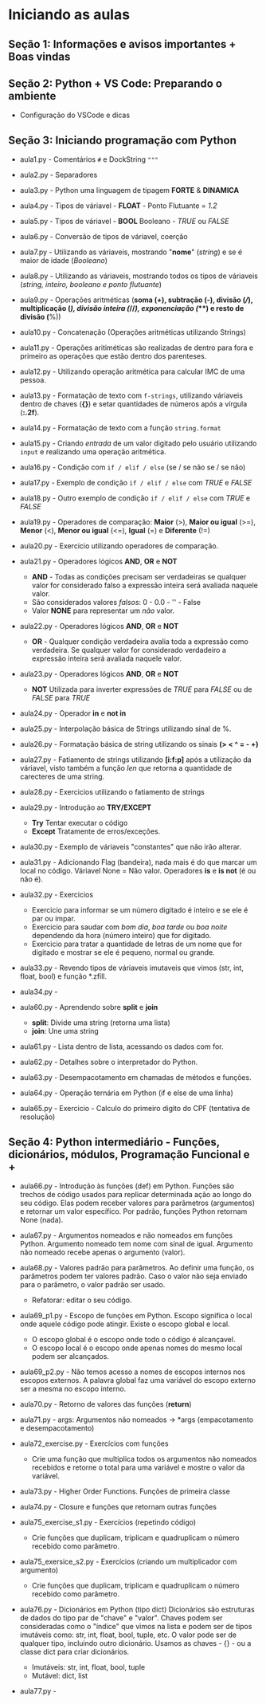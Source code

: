 # Iniciando as aulas

## Seção 1: Informações e avisos importantes + Boas vindas

## Seção 2: Python + VS Code: Preparando o ambiente

- Configuração do VSCode e dicas

## Seção 3: Iniciando programação com Python    

- aula1.py - Comentários ```#``` e DockString ```"""```

- aula2.py - Separadores

- aula3.py - Python uma linguagem de tipagem **FORTE** & **DINAMICA**

- aula4.py - Tipos de váriavel - **FLOAT** - Ponto Flutuante = *1.2*

- aula5.py - Tipos de váriavel - **BOOL** Booleano - *TRUE* ou *FALSE*

- aula6.py - Conversão de tipos de váriavel, coerção

- aula7.py - Utilizando as váriaveis, mostrando "**nome**" (*string*) e se é maior de idade (*Booleano*)

- aula8.py - Utilizando as váriaveis, mostrando todos os tipos de váriaveis (*string, inteiro, booleano e 
ponto flutuante*)

- aula9.py - Operações aritméticas (**soma (*+*), subtração (*-*), divisão (*/*), multiplicação (*), divisão inteira (*//*), exponenciação *(****) e resto de divisão (**%))

- aula10.py - Concatenação (Operações aritméticas utilizando Strings)

- aula11.py - Operações aritiméticas são realizadas de dentro para fora e primeiro as operações que estão dentro dos parenteses.

- aula12.py - Utilizando operação aritmética para calcular IMC de uma pessoa.

- aula13.py - Formatação de texto com ```f-strings```, utilizando váriaveis dentro de chaves (**{}**) e setar quantidades de números após a vírgula (**:.2f**).

- aula14.py - Formatação de texto com a função ```string.format```

- aula15.py - Criando *entrada* de um valor digitado pelo usuário utilizando ```input``` e realizando uma operação aritmética.

- aula16.py - Condição com ```if / elif / else``` (se / se não se / se não)

- aula17.py - Exemplo de condição ```if / elif / else``` com *TRUE* e *FALSE*

- aula18.py - Outro exemplo de condição ```if / elif / else``` com *TRUE* e *FALSE*

- aula19.py - Operadores de comparação: **Maior** (>), **Maior ou igual** (>=), **Menor** (<), **Menor ou igual** (<=), **Igual** (=) e **Diferente** (!=)

- aula20.py - Exercicio utilizando operadores de comparação.

- aula21.py - Operadores lógicos **AND**, **OR** e **NOT**
    - **AND** - Todas as condições precisam ser verdadeiras se qualquer valor for considerado falso a expressão inteira será avaliada naquele valor.
    - São considerados valores *falsos*: 0 - 0.0 - '' - False
    - Valor **NONE** para representar um *não* valor.

- aula22.py - Operadores lógicos **AND**, **OR** e **NOT**
    - **OR** - Qualquer condição verdadeira avalia toda a expressão como verdadeira. Se qualquer valor for considerado verdadeiro a expressão inteira será avaliada naquele valor.

- aula23.py - Operadores lógicos **AND**, **OR** e **NOT**
    - **NOT** Utilizada para inverter expressões de *TRUE* para *FALSE* ou de *FALSE* para *TRUE*

- aula24.py - Operador **in** e **not in**

- aula25.py - Interpolação básica de Strings utilizando sinal de %.

- aula26.py - Formatação básica de string utilizando os sinais **(> < ^ = - +)**

- aula27.py - Fatiamento de strings utilizando **[i:f:p]** após a utilização da váriavel, visto também a função *len* que retorna a quantidade de carecteres de uma string.

- aula28.py - Exercicios utilizando o fatiamento de strings

- aula29.py - Introdução ao **TRY/EXCEPT**
    - **Try** Tentar executar o código
    - **Except** Tratamente de erros/exceções.

- aula30.py - Exemplo de váriaveis "constantes" que não irão alterar.

- aula31.py - Adicionando Flag (bandeira), nada mais é do que marcar um local no código. Váriavel None = Não valor. Operadores **is** e **is not** (é ou não é).

- aula32.py - Exercicios
    - Exercicio para informar se um número digitado é inteiro e se ele é par ou impar.
    - Exercicio para saudar com *bom dia*, *boa tarde* ou *boa noite* dependendo da hora (número inteiro) que for digitado.
    - Exercicio para tratar a quantidade de letras de um nome que for digitado e mostrar se ele é pequeno, normal ou grande.

- aula33.py - Revendo tipos de váriaveis imutaveis que vimos (str, int, float, bool) e função *.zfill.

- aula34.py - 

- aula60.py - Aprendendo sobre **split** e **join**
    - **split**: Divide uma string (retorna uma lista)
    - **join**: Une uma string

- aula61.py - Lista dentro de lista, acessando os dados com for.

- aula62.py - Detalhes sobre o interpretador do Python.

- aula63.py - Desempacotamento em chamadas de métodos e funções.

- aula64.py - Operação ternária em Python (if e else de uma linha)

- aula65.py - Exercicio - Calculo do primeiro digito do CPF (tentativa de resolução)

## Seção 4: Python intermediário - Funções, dicionários, módulos, Programação Funcional e +

- aula66.py - Introdução às funções (def) em Python. Funções são trechos de código usados para 
replicar determinada ação ao longo do seu código. Elas podem receber valores para parâmetros (argumentos) 
e retornar um valor específico. Por padrão, funções Python retornam None (nada).

- aula67.py - Argumentos nomeados e não nomeados em funções Python. Argumento nomeado tem nome com sinal de igual. Argumento não nomeado recebe apenas o argumento (valor).

- aula68.py - Valores padrão para parâmetros. Ao definir uma função, os parâmetros podem ter valores padrão. Caso o valor não seja enviado para o parâmetro, o valor padrão ser usado.
    - Refatorar: editar o seu código.

- aula69_p1.py - Escopo de funções em Python. Escopo significa o local onde aquele código pode atingir. Existe o escopo global e local.
    - O escopo global é o escopo onde todo o código é alcançavel.
    - O escopo local é o escopo onde apenas nomes do mesmo local podem ser alcançados.

- aula69_p2.py - Não temos acesso a nomes de escopos internos nos escopos externos. A palavra global faz uma variável do escopo externo ser a mesma no escopo interno.

- aula70.py - Retorno de valores das funções (**return**)

- aula71.py - args: Argumentos não nomeados -> *args (empacotamento e desempacotamento)

- aula72_exercise.py - Exercícios com funções
    - Crie uma função que multiplica todos os argumentos não nomeados recebidos e retorne o total para uma variável e mostre o valor da variável.

- aula73.py - Higher Order Functions. Funções de primeira classe

- aula74.py - Closure e funções que retornam outras funções

- aula75_exercise_s1.py - Exercícios (repetindo código)
    - Crie funções que duplicam, triplicam e quadruplicam o número recebido como parâmetro.

- aula75_exersice_s2.py - Exercícios (criando um multiplicador com argumento)
    - Crie funções que duplicam, triplicam e quadruplicam o número recebido como parâmetro.

- aula76.py - Dicionários em Python (tipo dict)
Dicionários são estruturas de dados do tipo par de "chave" e "valor". Chaves podem ser consideradas como o "índice" que vimos na lista e podem ser de tipos imutáveis como: str, int, float, bool, tuple, etc. O valor pode ser de qualquer tipo, incluindo outro dicionário. Usamos as chaves - {} - ou a classe dict para criar dicionários.
    - Imutáveis: str, int, float, bool, tuple
    - Mutável: dict, list

- aula77.py - 